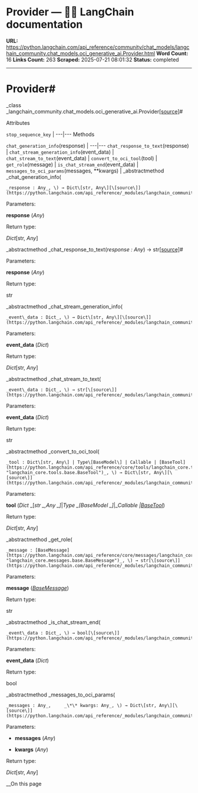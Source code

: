 # Provider — 🦜🔗 LangChain  documentation

**URL:** https://python.langchain.com/api_reference/community/chat_models/langchain_community.chat_models.oci_generative_ai.Provider.html
**Word Count:** 16
**Links Count:** 263
**Scraped:** 2025-07-21 08:01:32
**Status:** completed

---

# Provider\#

_class _langchain\_community.chat\_models.oci\_generative\_ai.Provider[\[source\]](https://python.langchain.com/api_reference/_modules/langchain_community/chat_models/oci_generative_ai.html#Provider)\#     

Attributes

`stop_sequence_key` |    ---|---      Methods

`chat_generation_info`\(response\) |    ---|---   `chat_response_to_text`\(response\) |    `chat_stream_generation_info`\(event\_data\) |    `chat_stream_to_text`\(event\_data\) |    `convert_to_oci_tool`\(tool\) |    `get_role`\(message\) |    `is_chat_stream_end`\(event\_data\) |    `messages_to_oci_params`\(messages, \*\*kwargs\) |       _abstractmethod _chat\_generation\_info\(

    _response : Any_, \) → Dict\[str, Any\][\[source\]](https://python.langchain.com/api_reference/_modules/langchain_community/chat_models/oci_generative_ai.html#Provider.chat_generation_info)\#     

Parameters:     

**response** \(_Any_\)

Return type:     

_Dict_\[str, _Any_\]

_abstractmethod _chat\_response\_to\_text\(_response : Any_\) → str[\[source\]](https://python.langchain.com/api_reference/_modules/langchain_community/chat_models/oci_generative_ai.html#Provider.chat_response_to_text)\#     

Parameters:     

**response** \(_Any_\)

Return type:     

str

_abstractmethod _chat\_stream\_generation\_info\(

    _event\_data : Dict_, \) → Dict\[str, Any\][\[source\]](https://python.langchain.com/api_reference/_modules/langchain_community/chat_models/oci_generative_ai.html#Provider.chat_stream_generation_info)\#     

Parameters:     

**event\_data** \(_Dict_\)

Return type:     

_Dict_\[str, _Any_\]

_abstractmethod _chat\_stream\_to\_text\(

    _event\_data : Dict_, \) → str[\[source\]](https://python.langchain.com/api_reference/_modules/langchain_community/chat_models/oci_generative_ai.html#Provider.chat_stream_to_text)\#     

Parameters:     

**event\_data** \(_Dict_\)

Return type:     

str

_abstractmethod _convert\_to\_oci\_tool\(

    _tool : Dict\[str, Any\] | Type\[BaseModel\] | Callable | [BaseTool](https://python.langchain.com/api_reference/core/tools/langchain_core.tools.base.BaseTool.html#langchain_core.tools.base.BaseTool "langchain_core.tools.base.BaseTool")_, \) → Dict\[str, Any\][\[source\]](https://python.langchain.com/api_reference/_modules/langchain_community/chat_models/oci_generative_ai.html#Provider.convert_to_oci_tool)\#     

Parameters:     

**tool** \(_Dict_ _\[__str_ _,__Any_ _\]__|__Type_ _\[__BaseModel_ _\]__|__Callable_ _|_[_BaseTool_](https://python.langchain.com/api_reference/core/tools/langchain_core.tools.base.BaseTool.html#langchain_core.tools.base.BaseTool "langchain_core.tools.base.BaseTool")\)

Return type:     

_Dict_\[str, _Any_\]

_abstractmethod _get\_role\(

    _message : [BaseMessage](https://python.langchain.com/api_reference/core/messages/langchain_core.messages.base.BaseMessage.html#langchain_core.messages.base.BaseMessage "langchain_core.messages.base.BaseMessage")_, \) → str[\[source\]](https://python.langchain.com/api_reference/_modules/langchain_community/chat_models/oci_generative_ai.html#Provider.get_role)\#     

Parameters:     

**message** \([_BaseMessage_](https://python.langchain.com/api_reference/core/messages/langchain_core.messages.base.BaseMessage.html#langchain_core.messages.base.BaseMessage "langchain_core.messages.base.BaseMessage")\)

Return type:     

str

_abstractmethod _is\_chat\_stream\_end\(

    _event\_data : Dict_, \) → bool[\[source\]](https://python.langchain.com/api_reference/_modules/langchain_community/chat_models/oci_generative_ai.html#Provider.is_chat_stream_end)\#     

Parameters:     

**event\_data** \(_Dict_\)

Return type:     

bool

_abstractmethod _messages\_to\_oci\_params\(

    _messages : Any_,     _\*\* kwargs: Any_, \) → Dict\[str, Any\][\[source\]](https://python.langchain.com/api_reference/_modules/langchain_community/chat_models/oci_generative_ai.html#Provider.messages_to_oci_params)\#     

Parameters:     

  * **messages** \(_Any_\)

  * **kwargs** \(_Any_\)

Return type:     

_Dict_\[str, _Any_\]

__On this page